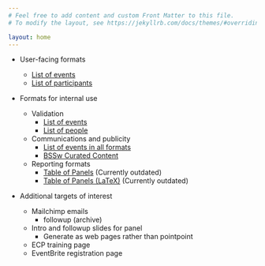 ```yaml
---
# Feel free to add content and custom Front Matter to this file.
# To modify the layout, see https://jekyllrb.com/docs/themes/#overriding-theme-defaults

layout: home
---
```

- User-facing formats
  - [List of events](events.html)
  - [List of participants](participants.html)

- Formats for internal use
  - Validation
    - [List of events](index-events.html)
    - [List of people](index-people.html)
  - Communications and publicity
    - [List of events in all formats](index-events.html)
    - [BSSw Curated Content](swr-panels-cc.md)
  - Reporting formats
    - [Table of Panels](panel-table.html) (Currently outdated)
    - [Table of Panels (LaTeX)](panel-table-latex.html) (Currently outdated)

- Additional targets of interest
  - Mailchimp emails
  	- followup (archive)
  - Intro and followup slides for panel
    - Generate as web pages rather than pointpoint
  - ECP training page
  - EventBrite registration page
